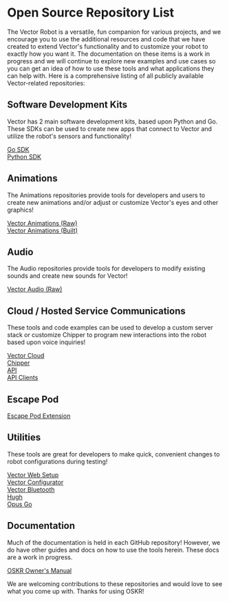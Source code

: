 # Open Source Repository List  

The Vector Robot is a versatile, fun companion for various projects, and we encourage you to use the additional resources and code that we have created to extend Vector's functionality and to customize your robot to exactly how you want it. The documentation on these items is a work in progress and we will continue to explore new examples and use cases so you can get an idea of how to use these tools and what applications they can help with. Here is a comprehensive listing of all publicly available Vector-related repositories:  

## Software Development Kits  
Vector has 2 main software development kits, based upon Python and Go. These SDKs can be used to create new apps that connect to Vector and utilize the robot's sensors and functionality!  

[Go SDK](https://github.com/digital-dream-labs/vector-go-sdk)  
[Python SDK](https://github.com/anki/vector-python-sdk)  

## Animations  
The Animations repositories provide tools for developers and users to create new animations and/or adjust or customize Vector's eyes and other graphics!  

[Vector Animations (Raw)](https://github.com/digital-dream-labs/vector-animations-raw)  
[Vector Animations (Built)](https://github.com/digital-dream-labs/vector-animations-build)  

## Audio
The Audio repositories provide tools for developers to modify existing sounds and create new sounds for Vector!  

[Vector Audio (Raw)](https://github.com/digital-dream-labs/vector-audio-raw)  

## Cloud / Hosted Service Communications  
These tools and code examples can be used to develop a custom server stack or customize Chipper to program new interactions into the robot based upon voice inquiries!  

[Vector Cloud](https://github.com/digital-dream-labs/vector-cloud)  
[Chipper](https://github.com/digital-dream-labs/chipper)  
[API](https://github.com/digital-dream-labs/api)  
[API Clients](https://github.com/digital-dream-labs/api-clients)  

## Escape Pod  
[Escape Pod Extension](https://github.com/digital-dream-labs/escape-pod-extension)  

## Utilities  
These tools are great for developers to make quick, convenient changes to robot configurations during testing!  

[Vector Web Setup](https://github.com/digital-dream-labs/vector-web-setup)  
[Vector Configurator](https://github.com/digital-dream-labs/vector-configurator)  
[Vector Bluetooth](https://github.com/digital-dream-labs/vector-bluetooth)  
[Hugh](https://github.com/digital-dream-labs/hugh)  
[Opus Go](https://github.com/digital-dream-labs/opus-go)  

## Documentation  
Much of the documentation is held in each GitHub repository! However, we do have other guides and docs on how to use the tools herein. These docs are a work in progress.  

[OSKR Owner's Manual](https://github.com/digital-dream-labs/oskr-owners-manual)  

We are welcoming contributions to these repositories and would love to see what you come up with. Thanks for using OSKR!  
